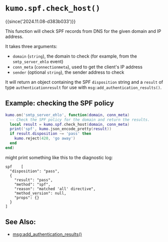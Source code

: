 # `kumo.spf.check_host()`

{{since('2024.11.08-d383b033')}}

This function will check SPF records from DNS for the given domain and IP address.

It takes three arguments:

- `domain` (`string`), the domain to check (for example, from the `smtp_server_ehlo` event)
- `conn_meta` (`connectionmeta`), used to get the client's IP address
- `sender` (optional `string`), the sender address to check

It will return an object containing the SPF `disposition` string and a `result`
of type `authenticationresult` for use with `msg:add_authentication_results()`.

## Example: checking the SPF policy

```lua
kumo.on('smtp_server_ehlo', function(domain, conn_meta)
  -- Check the SPF policy for the domain and return the results.
  local result = kumo.spf.check_host(domain, conn_meta)
  print('spf', kumo.json_encode_pretty(result))
  if result.disposition ~= 'pass' then
    kumo.reject(420, 'go away')
  end
end)
```

might print something like this to the diagnostic log:

```
spf    [
  "disposition": "pass",
  {
    "result": "pass",
    "method": "spf",
    "reason": "matched 'all' directive",
    "method_version": null,
    "props": {}
  }
]
```

## See Also:

* [msg:add_authentication_results()](../message/add_authentication_results.md)
